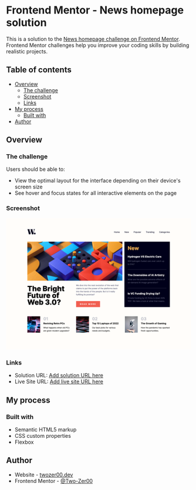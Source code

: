 # Frontend Mentor - News homepage solution

This is a solution to the [News homepage challenge on Frontend Mentor](https://www.frontendmentor.io/challenges/news-homepage-H6SWTa1MFl). Frontend Mentor challenges help you improve your coding skills by building realistic projects. 

## Table of contents

- [Overview](#overview)
  - [The challenge](#the-challenge)
  - [Screenshot](#screenshot)
  - [Links](#links)
- [My process](#my-process)
  - [Built with](#built-with)
- [Author](#author)

## Overview

### The challenge

Users should be able to:

- View the optimal layout for the interface depending on their device's screen size
- See hover and focus states for all interactive elements on the page

### Screenshot

![](./screenshot.png)

### Links

- Solution URL: [Add solution URL here](https://github.com/Two-Zer00/news-homepage-main)
- Live Site URL: [Add live site URL here](https://two-zer00.github.io/news-homepage-main)

## My process

### Built with

- Semantic HTML5 markup
- CSS custom properties
- Flexbox

## Author

- Website - [twozer00.dev](https://twozer00.dev)
- Frontend Mentor - [@Two-Zer00](https://www.frontendmentor.io/profile/TwoZer00)
